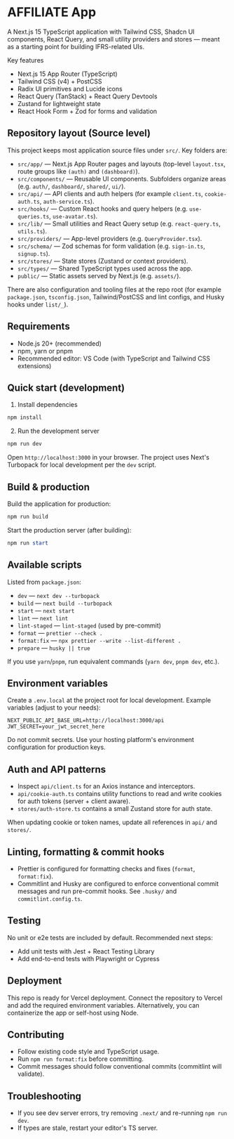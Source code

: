 # AFFILIATE App

A Next.js 15 TypeScript application with Tailwind CSS, Shadcn UI components, React Query, and small utility providers and stores — meant as a starting point for building IFRS-related UIs.

Key features

- Next.js 15 App Router (TypeScript)
- Tailwind CSS (v4) + PostCSS
- Radix UI primitives and Lucide icons
- React Query (TanStack) + React Query Devtools
- Zustand for lightweight state
- React Hook Form + Zod for forms and validation

## Repository layout (Source level)

This project keeps most application source files under `src/`. Key folders are:

- `src/app/` — Next.js App Router pages and layouts (top-level `layout.tsx`, route groups like `(auth)` and `(dashboard)`).
- `src/components/` — Reusable UI components. Subfolders organize areas (e.g. `auth/`, `dashboard/`, `shared/`, `ui/`).
- `src/api/` — API clients and auth helpers (for example `client.ts`, `cookie-auth.ts`, `auth-service.ts`).
- `src/hooks/` — Custom React hooks and query helpers (e.g. `use-queries.ts`, `use-avatar.ts`).
- `src/lib/` — Small utilities and React Query setup (e.g. `react-query.ts`, `utils.ts`).
- `src/providers/` — App-level providers (e.g. `QueryProvider.tsx`).
- `src/schema/` — Zod schemas for form validation (e.g. `sign-in.ts`, `signup.ts`).
- `src/stores/` — State stores (Zustand or context providers).
- `src/types/` — Shared TypeScript types used across the app.
- `public/` — Static assets served by Next.js (e.g. `assets/`).

There are also configuration and tooling files at the repo root (for example `package.json`, `tsconfig.json`, Tailwind/PostCSS and lint configs, and Husky hooks under `list/_`).

## Requirements

- Node.js 20+ (recommended)
- npm, yarn or pnpm
- Recommended editor: VS Code (with TypeScript and Tailwind CSS extensions)

## Quick start (development)

1. Install dependencies

```powershell
npm install
```

2. Run the development server

```powershell
npm run dev
```

Open `http://localhost:3000` in your browser. The project uses Next's Turbopack for local development per the `dev` script.

## Build & production

Build the application for production:

```powershell
npm run build
```

Start the production server (after building):

```powershell
npm run start
```

## Available scripts

Listed from `package.json`:

- `dev` — `next dev --turbopack`
- `build` — `next build --turbopack`
- `start` — `next start`
- `lint` — `next lint`
- `lint-staged` — `lint-staged` (used by pre-commit)
- `format` — `prettier --check .`
- `format:fix` — `npx prettier --write --list-different .`
- `prepare` — `husky || true`

If you use `yarn`/`pnpm`, run equivalent commands (`yarn dev`, `pnpm dev`, etc.).

## Environment variables

Create a `.env.local` at the project root for local development. Example variables (adjust to your needs):

```
NEXT_PUBLIC_API_BASE_URL=http://localhost:3000/api
JWT_SECRET=your_jwt_secret_here
```

Do not commit secrets. Use your hosting platform's environment configuration for production keys.

## Auth and API patterns

- Inspect `api/client.ts` for an Axios instance and interceptors.
- `api/cookie-auth.ts` contains utility functions to read and write cookies for auth tokens (server + client aware).
- `stores/auth-store.ts` contains a small Zustand store for auth state.

When updating cookie or token names, update all references in `api/` and `stores/`.

## Linting, formatting & commit hooks

- Prettier is configured for formatting checks and fixes (`format`, `format:fix`).
- Commitlint and Husky are configured to enforce conventional commit messages and run pre-commit hooks. See `.husky/` and `commitlint.config.ts`.

## Testing

No unit or e2e tests are included by default. Recommended next steps:

- Add unit tests with Jest + React Testing Library
- Add end-to-end tests with Playwright or Cypress

## Deployment

This repo is ready for Vercel deployment. Connect the repository to Vercel and add the required environment variables. Alternatively, you can containerize the app or self-host using Node.

## Contributing

- Follow existing code style and TypeScript usage.
- Run `npm run format:fix` before committing.
- Commit messages should follow conventional commits (commitlint will validate).

## Troubleshooting

- If you see dev server errors, try removing `.next/` and re-running `npm run dev`.
- If types are stale, restart your editor's TS server.
